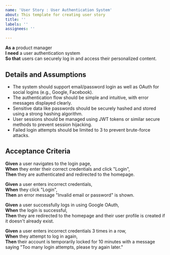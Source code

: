 ```yaml
---
name: 'User Story : User Authentication System'
about: This template for creating user story
title: ''
labels: ''
assignees: ''

---
```


**As a** product manager  
**I need** a user authentication system  
**So that** users can securely log in and access their personalized content.

## Details and Assumptions
- The system should support email/password login as well as OAuth for social logins (e.g., Google, Facebook).
- The authentication flow should be simple and intuitive, with error messages displayed clearly.
- Sensitive data like passwords should be securely hashed and stored using a strong hashing algorithm.
- User sessions should be managed using JWT tokens or similar secure methods to prevent session hijacking.
- Failed login attempts should be limited to 3 to prevent brute-force attacks.

## Acceptance Criteria

**Given** a user navigates to the login page,  
**When** they enter their correct credentials and click "Login",  
**Then** they are authenticated and redirected to the homepage.

**Given** a user enters incorrect credentials,  
**When** they click "Login",  
**Then** an error message "Invalid email or password" is shown.

**Given** a user successfully logs in using Google OAuth,  
**When** the login is successful,  
**Then** they are redirected to the homepage and their user profile is created if it doesn't already exist.

**Given** a user enters incorrect credentials 3 times in a row,  
**When** they attempt to log in again,  
**Then** their account is temporarily locked for 10 minutes with a message saying "Too many login attempts, please try again later."
